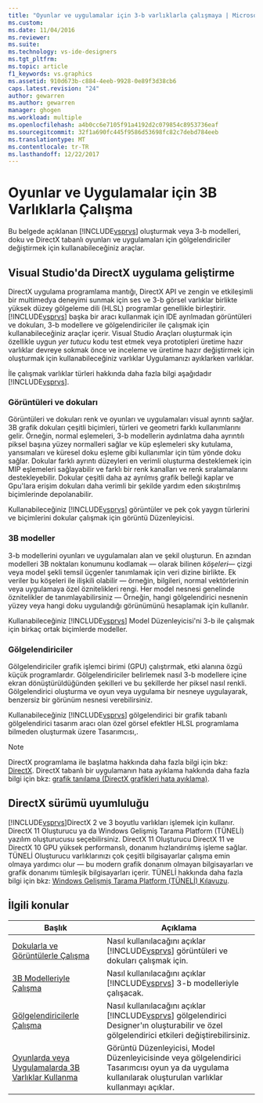 ```yaml
---
title: "Oyunlar ve uygulamalar için 3-b varlıklarla çalışmaya | Microsoft Docs"
ms.custom: 
ms.date: 11/04/2016
ms.reviewer: 
ms.suite: 
ms.technology: vs-ide-designers
ms.tgt_pltfrm: 
ms.topic: article
f1_keywords: vs.graphics
ms.assetid: 910d673b-c884-4eeb-9928-0e89f3d38cb6
caps.latest.revision: "24"
author: gewarren
ms.author: gewarren
manager: ghogen
ms.workload: multiple
ms.openlocfilehash: a4b0cc6e7105f91a4192d2c079854c8953736eaf
ms.sourcegitcommit: 32f1a690fc445f9586d53698fc82c7debd784eeb
ms.translationtype: MT
ms.contentlocale: tr-TR
ms.lasthandoff: 12/22/2017
---
```

# <a name="working-with-3-d-assets-for-games-and-apps"></a>Oyunlar ve Uygulamalar için 3B Varlıklarla Çalışma
Bu belgede açıklanan [!INCLUDE[vsprvs](../code-quality/includes/vsprvs_md.md)] oluşturmak veya 3-b modelleri, doku ve DirectX tabanlı oyunları ve uygulamaları için gölgelendiriciler değiştirmek için kullanabileceğiniz araçlar.  
  
## <a name="directx-app-development-in-visual-studio"></a>Visual Studio'da DirectX uygulama geliştirme  
 DirectX uygulama programlama mantığı, DirectX API ve zengin ve etkileşimli bir multimedya deneyimi sunmak için ses ve 3-b görsel varlıklar birlikte yüksek düzey gölgeleme dili (HLSL) programlar genellikle birleştirir.[!INCLUDE[vsprvs](../code-quality/includes/vsprvs_md.md)] başka bir aracı kullanmak için IDE ayrılmadan görüntüleri ve dokuları, 3-b modellere ve gölgelendiriciler ile çalışmak için kullanabileceğiniz araçlar içerir. Visual Studio Araçları oluşturmak için özellikle uygun *yer tutucu* kodu test etmek veya prototipleri üretime hazır varlıklar devreye sokmak önce ve inceleme ve üretime hazır değiştirmek için oluşturmak için kullanabileceğiniz varlıklar Uygulamanızı ayıklarken varlıklar.  
  
 İle çalışmak varlıklar türleri hakkında daha fazla bilgi aşağıdadır [!INCLUDE[vsprvs](../code-quality/includes/vsprvs_md.md)].  
  
### <a name="images-and-textures"></a>Görüntüleri ve dokuları  
 Görüntüleri ve dokuları renk ve oyunları ve uygulamaları visual ayrıntı sağlar. 3B grafik dokuları çeşitli biçimleri, türleri ve geometri farklı kullanımlarını gelir. Örneğin, normal eşlemeleri, 3-b modellerin aydınlatma daha ayrıntılı piksel başına yüzey normalleri sağlar ve küp eşlemeleri sky kutulama, yansımaları ve küresel doku eşleme gibi kullanımlar için tüm yönde doku sağlar. Dokular farklı ayrıntı düzeyleri en verimli oluşturma desteklemek için MIP eşlemeleri sağlayabilir ve farklı bir renk kanalları ve renk sıralamalarını destekleyebilir. Dokular çeşitli daha az ayrılmış grafik belleği kaplar ve Gpu'lara erişim dokuları daha verimli bir şekilde yardım eden sıkıştırılmış biçimlerinde depolanabilir.  
  
 Kullanabileceğiniz [!INCLUDE[vsprvs](../code-quality/includes/vsprvs_md.md)] görüntüler ve pek çok yaygın türlerini ve biçimlerini dokular çalışmak için görüntü Düzenleyicisi.  
  
### <a name="3-d-models"></a>3B modeller  
 3-b modellerini oyunları ve uygulamaları alan ve şekil oluşturun. En azından modelleri 3B noktaları konumunu kodlamak — olarak bilinen *köşeleri*— çizgi veya model şekli temsil üçgenler tanımlamak için veri dizine birlikte. Ek veriler bu köşeleri ile ilişkili olabilir — örneğin, bilgileri, normal vektörlerinin veya uygulamaya özel öznitelikleri rengi. Her model nesnesi genelinde öznitelikler de tanımlayabilirsiniz — Örneğin, hangi gölgelendirici nesnenin yüzey veya hangi doku uygulandığı görünümünü hesaplamak için kullanılır.  
  
 Kullanabileceğiniz [!INCLUDE[vsprvs](../code-quality/includes/vsprvs_md.md)] Model Düzenleyicisi'ni 3-b ile çalışmak için birkaç ortak biçimlerde modeller.  
  
### <a name="shaders"></a>Gölgelendiriciler  
 Gölgelendiriciler grafik işlemci birimi (GPU) çalıştırmak, etki alanına özgü küçük programlardır. Gölgelendiriciler belirlemek nasıl 3-b modellere içine ekran dönüştürüldüğünden şekilleri ve bu şekillerde her piksel nasıl renkli. Gölgelendirici oluşturma ve oyun veya uygulama bir nesneye uygulayarak, benzersiz bir görünüm nesnesi verebilirsiniz.  
  
 Kullanabileceğiniz [!INCLUDE[vsprvs](../code-quality/includes/vsprvs_md.md)] gölgelendirici bir grafik tabanlı gölgelendirici tasarım aracı olan özel görsel efektler HLSL programlama bilmeden oluşturmak üzere Tasarımcısı,.  
  
> [!NOTE]
>  DirectX programlama ile başlatma hakkında daha fazla bilgi için bkz: [DirectX](http://go.microsoft.com/fwlink/p/?LinkId=224633). DirectX tabanlı bir uygulamanın hata ayıklama hakkında daha fazla bilgi için bkz: [grafik tanılama (DirectX grafikleri hata ayıklama)](../debugger/visual-studio-graphics-diagnostics.md).  
  
## <a name="directx-version-compatibility"></a>DirectX sürümü uyumluluğu  
 [!INCLUDE[vsprvs](../code-quality/includes/vsprvs_md.md)]DirectX 2 ve 3 boyutlu varlıkları işlemek için kullanır. DirectX 11 Oluşturucu ya da Windows Gelişmiş Tarama Platform (TÜNELİ) yazılım oluşturucusu seçebilirsiniz. DirectX 11 Oluşturucu DirectX 11 ve DirectX 10 GPU yüksek performanslı, donanım hızlandırılmış işleme sağlar. TÜNELİ Oluşturucu varlıklarınızı çok çeşitli bilgisayarlar çalışma emin olmaya yardımcı olur — bu modern grafik donanım olmayan bilgisayarları ve grafik donanımı tümleşik bilgisayarları içerir. TÜNELİ hakkında daha fazla bilgi için bkz: [Windows Gelişmiş Tarama Platform (TÜNELİ) Kılavuzu](http://go.microsoft.com/fwlink/p/?LinkId=224634).  
  
## <a name="related-topics"></a>İlgili konular  
  
|Başlık|Açıklama|  
|-----------|-----------------|  
|[Dokularla ve Görüntülerle Çalışma](../designers/working-with-textures-and-images.md)|Nasıl kullanılacağını açıklar [!INCLUDE[vsprvs](../code-quality/includes/vsprvs_md.md)] görüntüleri ve dokuları çalışmak için.|  
|[3B Modelleriyle Çalışma](../designers/working-with-3-d-models.md)|Nasıl kullanılacağını açıklar [!INCLUDE[vsprvs](../code-quality/includes/vsprvs_md.md)] 3-b modelleriyle çalışacak.|  
|[Gölgelendiricilerle Çalışma](../designers/working-with-shaders.md)|Nasıl kullanılacağını açıklar [!INCLUDE[vsprvs](../code-quality/includes/vsprvs_md.md)] gölgelendirici Designer'ın oluşturabilir ve özel gölgelendirici etkileri değiştirebilirsiniz.|  
|[Oyunlarda veya Uygulamalarda 3B Varlıklar Kullanma](../designers/using-3-d-assets-in-your-game-or-app.md)|Görüntü Düzenleyicisi, Model Düzenleyicisinde veya gölgelendirici Tasarımcısı oyun ya da uygulama kullanılarak oluşturulan varlıklar kullanmayı açıklar.|